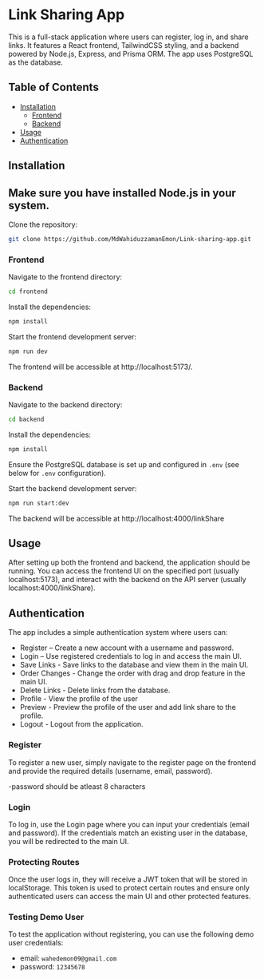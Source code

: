 # Link Sharing App

This is a full-stack application where users can register, log in, and share links. It features a React frontend, TailwindCSS styling, and a backend powered by Node.js, Express, and Prisma ORM. The app uses PostgreSQL as the database.

## Table of Contents

- [Installation](#installation)
  - [Frontend](#frontend)
  - [Backend](#backend)
- [Usage](#usage)
- [Authentication](#authentication)

## Installation

## Make sure you have installed Node.js in your system.

Clone the repository:

```bash
git clone https://github.com/MdWahiduzzamanEmon/Link-sharing-app.git
```

### Frontend

Navigate to the frontend directory:

```bash
cd frontend
```

Install the dependencies:

```bash
npm install
```

Start the frontend development server:

```bash
npm run dev
```

The frontend will be accessible at http://localhost:5173/.

### Backend

Navigate to the backend directory:

```bash
cd backend
```

Install the dependencies:

```bash
npm install
```

Ensure the PostgreSQL database is set up and configured in `.env` (see below for `.env` configuration).

Start the backend development server:

```bash
npm run start:dev
```

The backend will be accessible at http://localhost:4000/linkShare

## Usage

After setting up both the frontend and backend, the application should be running. You can access the frontend UI on the specified port (usually localhost:5173), and interact with the backend on the API server (usually localhost:4000/linkShare).

## Authentication

The app includes a simple authentication system where users can:

- Register – Create a new account with a username and password.
- Login – Use registered credentials to log in and access the main UI.
- Save Links - Save links to the database and view them in the main UI.
- Order Changes - Change the order with drag and drop feature in the main UI.
- Delete Links - Delete links from the database.
- Profile - View the profile of the user
- Preview - Preview the profile of the user and add link share to the profile.
- Logout - Logout from the application.

### Register

To register a new user, simply navigate to the register page on the frontend and provide the required details (username, email, password).

-password should be atleast 8 characters

### Login

To log in, use the Login page where you can input your credentials (email and password). If the credentials match an existing user in the database, you will be redirected to the main UI.

### Protecting Routes

Once the user logs in, they will receive a JWT token that will be stored in localStorage. This token is used to protect certain routes and ensure only authenticated users can access the main UI and other protected features.

### Testing Demo User

To test the application without registering, you can use the following demo user credentials:

- email: `wahedemon09@gmail.com`
- password: `12345678`
